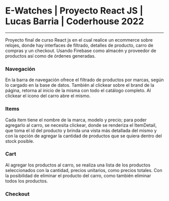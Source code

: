 <h1>E-Watches | Proyecto React JS | Lucas Barria | Coderhouse 2022</h1>
<hr>
<p>Proyecto final de curso React js en el cual realice un ecommerce sobre relojes, donde hay interfaces de filtrado, detalles de producto, carro de compras y un checkout. Usando Firebase como almacén y proveedor de productos así como de órdenes generadas.</p>

<h3>Navegación</h3>
<p>En la barra de navegación ofrece el filtrado de productos por marcas, según lo cargado en la base de datos. También al clickear sobre el brand de la página, retorna al inicio de la misma con todo el catálogo completo. Al clickear el icono del carro abre el mismo.</p>

<h3>Items</h3>
<p>Cada ítem tiene el nombre de la marca, modelo y precio; para poder agregarlo al carro, se necesita clickear, donde se renderiza el ItemDetail, que toma el id del producto y brinda una vista más detallada del mismo y con la opción de agregar la cantidad de productos que se quiera dentro del stock posible.</p>

<h3>Cart</h3>
<p>Al agregar los productos al carro, se realiza una lista de los productos seleccionados con la cantidad, precios unitarios, como precios totales. Con la posibilidad de eliminar el producto del carro, como también eliminar todos los productos.</p>

<h3>Checkout</h3>
<pLuego de elegir nuestros productos pasamos a la parte de la compra final, donde vamos al checkout, y tendremos que proporcionar un formulario de nombre y apellido, email, y número de teléfono. Al rellenar los campos correctamente se generará un número de orden y estos datos se guardarán en la base de datos con los items comprados.<p>
